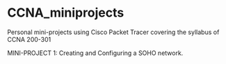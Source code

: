 # CCNA_miniprojects
Personal mini-projects using Cisco Packet Tracer covering the syllabus of CCNA 200-301

MINI-PROJECT 1:
Creating and Configuring a SOHO network.

